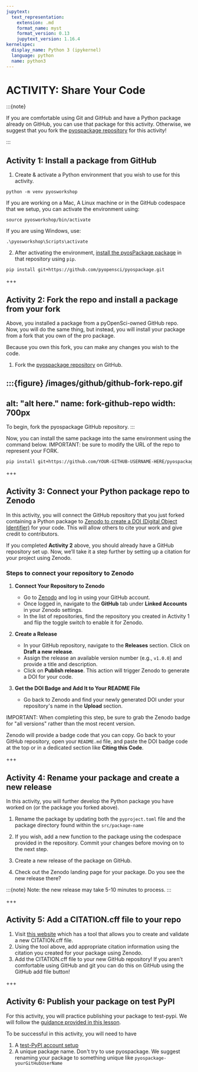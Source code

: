 ```yaml
---
jupytext:
  text_representation:
    extension: .md
    format_name: myst
    format_version: 0.13
    jupytext_version: 1.16.4
kernelspec:
  display_name: Python 3 (ipykernel)
  language: python
  name: python3
---
```


# ACTIVITY: Share Your Code


:::{note}

If you are comfortable using Git and GitHub and have a Python package already on GitHub, you can use that package for this activity. Otherwise, we suggest that you fork the [pyospackage repository](https://github.com/pyOpenSci/pyosPackage) for this activity! 

:::

## Activity 1: Install a package from GitHub

1. Create & activate a Python environment that you wish to use for this activity.

`python -m venv pyosworkshop`

If you are working on a Mac, A Linux machine or in the GitHub codespace that we setup, you can activate the environment using:

`source pyosworkshop/bin/activate`

If you are using Windows, use:

`.\pyosworkshop\Scripts\activate`


2. After activating the environment, [install the pyosPackage package](install-github) in that repository using `pip`.

```bash
pip install git+https://github.com/pyopensci/pyospackage.git
```

+++

## Activity 2: Fork the repo and install a package from your fork

Above, you installed a package from a pyOpenSci-owned GitHub repo. 
Now, you will do the same thing, but instead, you will install your package from a fork that you own of the pro package. 

Because you own this fork, you can make any changes you wish to the code. 

1. Fork the [pyospackage repository](https://github.com/pyOpenSci/pyosPackage) on GitHub.


:::{figure} /images/github/github-fork-repo.gif
---
alt: "alt here."
name: fork-github-repo
width: 700px
---

To begin, fork the pyospackage GitHub repository.
:::

Now, you can install the same package into the same environment using the command below. IMPORTANT: be sure to modify the URL of the repo to represent your FORK.

```bash
pip install git+https://github.com/YOUR-GITHUB-USERNAME-HERE/pyospackage.git
```

+++

## Activity 3: Connect your Python package repo to Zenodo

In this activity, you will connect the GitHub repository that you just forked containing a Python package to [Zenodo to create a DOI (Digital Object Identifier)](zenodo) for your code. This will allow others to cite your work and give credit to contributors. 

If you completed **Activity 2** above, you should already have a GitHub repository set up. Now, we’ll take it a step further by setting up a citation for your project using Zenodo.

### Steps to connect your repository to Zenodo

1. **Connect Your Repository to Zenodo**  
   - Go to [Zenodo](https://zenodo.org/) and log in using your GitHub account.
   - Once logged in, navigate to the **GitHub** tab under **Linked Accounts** in your Zenodo settings.
   - In the list of repositories, find the repository you created in Activity 1 and flip the toggle switch to enable it for Zenodo.

2. **Create a Release**  
   - In your GitHub repository, navigate to the **Releases** section. Click on **Draft a new release**.
   - Assign the release an available version number (e.g., `v1.0.0`) and provide a title and description.
   - Click on **Publish release**. This action will trigger Zenodo to generate a DOI for your code.

3. **Get the DOI Badge and Add It to Your README File**  
   - Go back to Zenodo and find your newly generated DOI under your repository's name in the **Upload** section.

IMPORTANT: When completing this step, be sure to grab the Zenodo badge for "all versions" rather than the most recent version.

Zenodo will provide a badge code that you can copy. Go back to your GitHub repository, open your `README.md` file, and paste the DOI badge code at the top or in a dedicated section like **Citing this Code**.

+++

## Activity 4: Rename your package and create a new release 

In this activity, you will further develop the Python package you have worked on (or the package you forked above). 

1. Rename the package by updating both the `pyproject.toml` file and the package directory found within the `src/package-name`

2. If you wish, add a new function to the package using the codespace provided in the repository. Commit your changes before moving on to the next step.

3. Create a new release of the package on GitHub.

4. Check out the Zenodo landing page for your package. Do you see the new release there?

:::{note}
Note: the new release may take 5-10 minutes to process. 
:::


+++
## Activity 5: Add a CITATION.cff file to your repo

1. Visit [this website](https://citation-file-format.github.io/cff-initializer-javascript/#/start) which has a tool that allows you to create and validate a new CITATION.cff file.
2. Using the tool above, add appropriate citation information using the citation you created for your package using Zenodo.
3. Add the CITATION.cff file to your new GitHub repository! If you aren't comfortable using GitHub and git you can do this on GitHub using the GitHub add file button!

+++

## Activity 6: Publish your package on test PyPI 

For this activity, you will practice publishing your package to test-pypi. We will follow the [guidance provided in this lesson](https://www.pyopensci.org/python-package-guide/tutorials/publish-pypi.html).

To be successful in this activity, you will need to have

1. A [test-PyPI account setup](https://test.pypi.org/account/register/)
2. A unique package name. Don't try to use pyospackage. We suggest renaming your package to something unique like `pyospackage-yourGitHubUserName`
